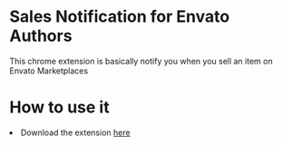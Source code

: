 # Sales Notification for Envato Authors
This chrome extension is basically notify you when you sell an item on Envato Marketplaces

# How to use it
<li>Download the extension <a href='https://github.com/eg/Sales-Notification-for-Envato-Authors/archive/master.zip'>here</a></li>
